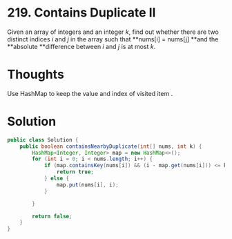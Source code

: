 # 219. Contains Duplicate II

Given an array of integers and an integer _k_, find out whether there are two distinct indices _i_ and _j_ in the array such that **nums\[i\] = nums\[j\] **and the **absolute **difference between _i_ and _j_ is at most _k_.

# Thoughts

Use HashMap to keep the value and index of visited item .

# Solution

```java
public class Solution {
    public boolean containsNearbyDuplicate(int[] nums, int k) {
        HashMap<Integer, Integer> map = new HashMap<>();
        for (int i = 0; i < nums.length; i++) {
            if (map.containsKey(nums[i]) && (i - map.get(nums[i])) <= k) {
                return true;
            } else {
                map.put(nums[i], i);
            }

        }

        return false;
    }
}
```



